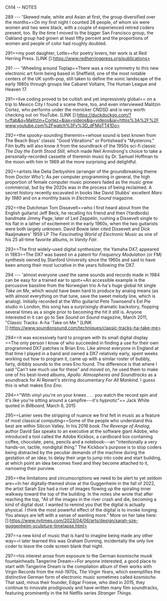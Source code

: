 Ch14 -- NOTES

289 --- \'Skewed male, white and Asian at first, the group diversified
over the months\==On my first night I counted 28 people, of whom six
were women and two were black, with a couple of experienced retired
coders present, too. By the time I moved to the bigger San Francisco
group, the Oakland group had grown at least fifty percent and the
proportions of women and people of color had roughly doubled.

291==my poet daughter, Lotte==for poetry lovers, her work is at Red
Herring Press. \[LINK []:https://www.redherringpress.org/publications>

291 --- \'Wheeling around Toplap==There was a nice symmetry to this new
electronic art form being based in Sheffield, one of the most notable
centers of the UK synth-pop, still taken to define the sonic landscape
of the early 1980s through groups like Cabaret Voltaire, The Human
League and Heaven 17.

291==live coding proved to be cultish and yet impressively global==
on a trip to Mexico City I found a scene there, too, and even
interviewed Malitzin Cortez, who performs under the monicker CNDSD and
is very worth checking out on YouTube. \[LINK
[]:https://duckduckgo.com/?t=ffab&q=Malitzin+Cortez+&iax=videos&ia=videos&iai=https%3A%2F%2Fwww.youtube.com%2Fwatch%3Fv%3D_dFMqTT41Do>

292==the spooky-sounding theremin\==whose sound is best known from
The Beach Boys\' classic "Good Vibrations" or Portishead's "Mysterons."
Film buffs will also know it from the soundtrack of the 1950s sci-fi
classic *The Day the Earth Stood Still*, which made Neil Armstrong's
choice to take a personally-recorded cassette of theremin music by Dr.
Samuel Hoffman to the moon with him in 1969 all the more surprising and
delightful.

292==artists like Delia Derbyshire (arranger of the groundbreaking
theme from *Doctor Who*'): As per computer programming in general, the
high proportion of female computer music pioneers faded as the music
grew commercial, but by the 2020s was in the process of being reclaimed.
A secret history recently excavated in books like David Stubbs\'
excellent *Mars by 1980* and on a monthly basis in *Electronic Sound*
magazine.

292==the Dutchman Tom Dissevelt==who I first heard about from the
English guitarist Jeff Beck, he recalling his friend and then
(Yardbirds) bandmate Jimmy Page, later of Led Zeppelin, rushing a
Dissevelt single to his flat in a lather of excitement in the early
1960s, when the two guitarists were both largely unknown. David Bowie
later cited Dissevelt and Dick Raaijmakers\' 1959 LP *The Fascinating
World of Electronic Music* as one of his 25 all-time favorite albums, in
*Vanity Fair*.

293==The first widely-used digital synthesizer, the Yamaha DX7,
appeared in 1983==The DX7 was based on a patent for *Frequency
Modulation* (or FM) synthesis owned by Stanford University since the
1960s and said to have been among their most lucrative in the years
following the DX7.

294 --- \'almost everyone used the same sounds and records made in 1984
can be easy for a trained ear to spot\==An accessible example is the
percussive bassline from the Norwegian trio A-ha\'s huge global hit
single *Take on Me*, which would have been hard to produce by analog
means (as with almost everything on that tune, save the sweet melody
line, which is analog). Initially recorded at the Who guitarist Pete
Townsend\'s Eel Pie studio in London, this song has a surprisingly
dramatic backstory, flopping several times as a single prior to becoming
the hit it still is. Anyone interested in it can go to See *Sound on
Sound* magazine, March 2011, "Classic Tracks: A-ha \'Take on Me." \[LINK
[]:https://www.soundonsound.com/techniques/classic-tracks-ha-take-me>

294==it was excessively hard to program with its small digital
display ==The only person I know of who succeeded in finding a use for
their own programmed DX7 patches is Brian Eno. Like almost everyone in
England at that time I played in a band and owned a DX7 relatively
early, spent weeks working out how to program it, came up with a similar
roster of bubbly, farty, dribbly sounds to the ones Eno found. The
difference is that where I said \"Can\'t see much use for these\" and
moved on, he used them to make one of his best-loved albums, *Apollo:
Atmospheres and Soundtracks* as a soundtrack for Al Reinert\'s stirring
documentary *For All Mankind*. I guess this is what makes Eno *Eno*.

294=="With vinyl you're on your knees . . . you watch the record
spin and it's like you're sitting around a campfire---it's hypnotic"==
Jack White quoted in *Billboard*, March 6, 2015

295==Lanier sees the stripping of nuance we first felt in music as a
feature of most classical computing==Some of the people who understand
this best are within Silicon Valley. In his 2016 book *The Revenge of
Analog*, author David Sax speaks to an executive at the software giant
Adobe, who introduced a tool called the Adobe Kickbox, a cardboard box
containing coffee, chocolate, pens, pencils and a notebook---an
\"intentionally a very hands-on, tactile, nondigital thing.\" The
Kickbox\'s purpose is to stop coders being distracted by the peculiar
demands of the machine during the gestation of an idea; to delay their
urge to jump into code and start building, at which point an idea
becomes fixed and they become attached to it, narrowing their purview.

295==the limitations and circumscriptions we need to be alert to yet
seldom are==In her digitally-themed show at the Guggenheim in the fall
of 2022, the artist Sarah Sze had a river of images flowing up the
spiraling inner walkway toward the top of the building. In the notes she
wrote that after reaching the top, "All of the images in the river crash
and die, becoming a kind of digital dust. I wanted to remind you that
the digital is actually physical. I think the most powerful effect of
the digital is to invoke longing. You always are left with a sense of
wanting more." More on her take here:
[]:https://www.nytimes.com/2023/04/06/arts/design/sarah-sze-guggenheim-sculpture-timelapse.html>

297==a new kind of music that is hard to imagine being made any
other way==I later learned this was Graham Dunning, incidentally the
only live coder to leave the code screen blank that night.

297==his interest arose from exposure to the German *kosmische
musik* fountainheads Tangerine Dream==For anyone interested, a good
place to start with Tangerine Dream is the compilation album of their
works with Virgin Records from the mid-1970s, *The Virgin Years*, which
exemplifies the distinctive German form of electronic music sometimes
called *kosmische*. That said, minus their founder, Edgar Froese, who
died in 2015, they continue to innovate prodigiously and have written
many film soundtracks, featuring prominently in the hit Netflix series
*Stranger Things*.
